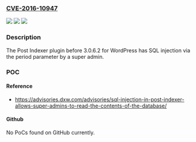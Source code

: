 ### [CVE-2016-10947](https://cve.mitre.org/cgi-bin/cvename.cgi?name=CVE-2016-10947)
![](https://img.shields.io/static/v1?label=Product&message=n%2Fa&color=blue)
![](https://img.shields.io/static/v1?label=Version&message=n%2Fa&color=blue)
![](https://img.shields.io/static/v1?label=Vulnerability&message=n%2Fa&color=brighgreen)

### Description

The Post Indexer plugin before 3.0.6.2 for WordPress has SQL injection via the period parameter by a super admin.

### POC

#### Reference
- https://advisories.dxw.com/advisories/sql-injection-in-post-indexer-allows-super-admins-to-read-the-contents-of-the-database/

#### Github
No PoCs found on GitHub currently.


